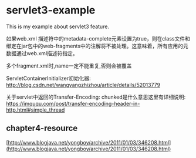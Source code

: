 # servlet3-example
This is my example about servlet3 feature.

如果web.xml 描述符中的metadata-complete元素设置为true，则在class文件和绑定在jar包中的web-fragments中的注解将不被处理。这意味着，所有应用的元数据通过web.xml描述符指定。

多个fragment.xml时,name一定不能重复,否则会被覆盖

ServletContainerInitializer初始化器:
http://blog.csdn.net/wangyangzhizhou/article/details/52013779

关于servlet中返回的Transfer-Encoding: chunked是什么意思这里有详细说明:
https://imququ.com/post/transfer-encoding-header-in-http.html#simple_thread
## chapter4-resource
[http://www.blogjava.net/yongboy/archive/2011/01/03/346208.html](http://www.blogjava.net/yongboy/archive/2011/01/03/346208.html)